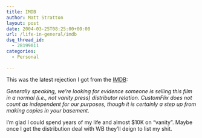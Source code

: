 ```yaml
---
title: IMDB
author: Matt Stratton
layout: post
date: 2004-03-25T08:25:00+00:00
url: /life-in-general/imdb
dsq_thread_id:
  - 28199011
categories:
  - Personal

---
```

This was the latest rejection I got from the [IMDB][1]:

_Generally speaking, we&#8217;re looking for evidence someone is selling this film in a normal (i.e., not vanity press) distributor relation. CustomFlix does not count as independent for our purposes, though it is certainly a step up from making copies in your basement._

I&#8217;m glad I could spend years of my life and almost $10K on &#8220;vanity&#8221;. Maybe once I get the distribution deal with WB they&#8217;ll deign to list my shit.

 [1]: https://www.imdb.com